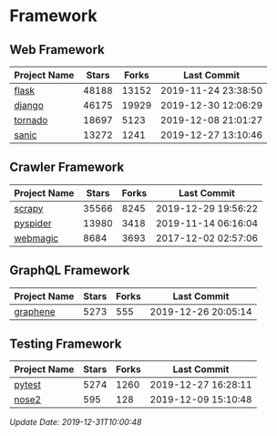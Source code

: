 # Framework

## Web Framework

| Project Name | Stars | Forks | Last Commit |
| ------------ | ----- | ----- | ----------- |
| [flask](https://github.com/pallets/flask) | 48188 | 13152 | 2019-11-24 23:38:50 |
| [django](https://github.com/django/django) | 46175 | 19929 | 2019-12-30 12:06:29 |
| [tornado](https://github.com/tornadoweb/tornado) | 18697 | 5123 | 2019-12-08 21:01:27 |
| [sanic](https://github.com/huge-success/sanic) | 13272 | 1241 | 2019-12-27 13:10:46 |

## Crawler Framework

| Project Name | Stars | Forks | Last Commit |
| ------------ | ----- | ----- | ----------- |
| [scrapy](https://github.com/scrapy/scrapy) | 35566 | 8245 | 2019-12-29 19:56:22 |
| [pyspider](https://github.com/binux/pyspider) | 13980 | 3418 | 2019-11-14 06:16:04 |
| [webmagic](https://github.com/code4craft/webmagic) | 8684 | 3693 | 2017-12-02 02:57:06 |

## GraphQL Framework

| Project Name | Stars | Forks | Last Commit |
| ------------ | ----- | ----- | ----------- |
| [graphene](https://github.com/graphql-python/graphene) | 5273 | 555 | 2019-12-26 20:05:14 |

## Testing Framework

| Project Name | Stars | Forks | Last Commit |
| ------------ | ----- | ----- | ----------- |
| [pytest](https://github.com/pytest-dev/pytest) | 5274 | 1260 | 2019-12-27 16:28:11 |
| [nose2](https://github.com/nose-devs/nose2) | 595 | 128 | 2019-12-09 15:10:48 |

*Update Date: 2019-12-31T10:00:48*